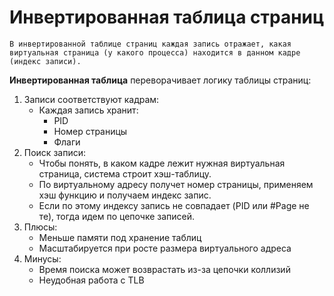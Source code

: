 # Инвертированная таблица страниц

```
В инвертированной таблице страниц каждая запись отражает, какая виртуальная страница (у какого процесса) находится в данном кадре (индекс записи).
```
**Инвертированная таблица** переворачивает логику таблицы страниц:
1. Записи соответствуют кадрам:
    * Каждая запись хранит: 
        * PID
        * Номер страницы
        * Флаги
2. Поиск записи:
    * Чтобы понять, в каком кадре лежит нужная виртуальная страница, система строит хэш-таблицу.
    * По виртуальному адресу получет номер страницы, применяем хэш функцию и получаем индекс запис.
    * Если по этому индексу запись не совпадает (PID или #Page не те), тогда идем по цепочке записей.
3. Плюсы:
    * Меньше памяти под хранение таблиц
    * Масштабируется при росте размера виртуального адреса
4. Минусы:
    * Время поиска может возврастать из-за цепочки коллизий
    * Неудобная работа с TLB

